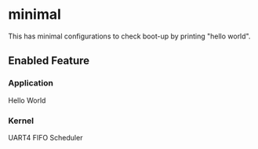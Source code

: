 # minimal
This has minimal configurations to check boot-up by printing "hello world".

## Enabled Feature
### Application
Hello World

### Kernel
UART4
FIFO Scheduler
